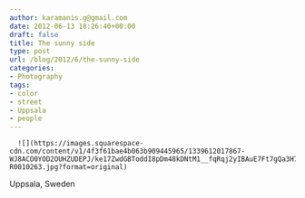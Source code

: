 ```yaml
---
author: karamanis.g@gmail.com
date: 2012-06-13 18:26:40+00:00
draft: false
title: The sunny side
type: post
url: /blog/2012/6/the-sunny-side
categories:
- Photography
tags:
- color
- street
- Uppsala
- people
---
```



  
      ![](https://images.squarespace-cdn.com/content/v1/4f3f61bae4b063b909445965/1339612017867-WJ8ACO0YOD2OUHZUDEPJ/ke17ZwdGBToddI8pDm48kDNtM1__fqRqj2yIBAuE7Ft7gQa3H78H3Y0txjaiv_0fDoOvxcdMmMKkDsyUqMSsMWxHk725yiiHCCLfrh8O1z5QHyNOqBUUEtDDsRWrJLTm8CnKHo2wjeO4u63FO9raGO307MqOUJhgr4sHMFMNo01fep2N7QkH4fvljgRTo1nw/20120613-R0010263.jpg?format=original)

  



Uppsala, Sweden
